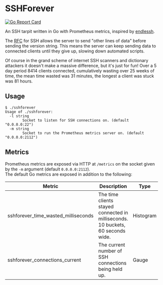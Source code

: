 # SSHForever
[![Go Report Card](https://goreportcard.com/badge/github.com/jsws/SSHForever)](https://goreportcard.com/report/github.com/jsws/SSHForever)

An SSH tarpit written in Go with Prometheus metrics, inspired by [endlessh](https://github.com/skeeto/endlessh).

The [RFC](https://tools.ietf.org/html/rfc4253#page-4) for SSH allows the server to send "other lines of data" before sending the version string. This means the server can keep sending data to connected clients until they give up, slowing down automated scripts. 

Of course in the grand scheme of internet SSH scanners and dictionary attackers it doesn't make a massive difference, but it's just for fun! Over a 5 day period 8414 clients connected, cumulatively wasting over 25 weeks of time, the mean time wasted was 31 minutes, the longest a client was stuck was 81 hours.


## Usage
```
$ ./sshforever
Usage of ./sshforever:
  -l string
        Socket to listen for SSH connections on. (default "0.0.0.0:22")
  -m string
        Socket to run the Prometheus metrics server on. (default "0.0.0.0:2112")
```

## Metrics
Prometheus metrics are exposed via HTTP at `/metrics` on the socket given by the `-m` argument (default `0.0.0.0:2112`).  
The default Go metrics are exposed in addition to the following:

| Metric                   | Description                                                                     | Type      |
|--------------------------|---------------------------------------------------------------------------------|-----------|
| sshforever_time_wasted_milliseconds | The time clients stayed connected in milliseconds. 10 buckets, 60 seconds wide. | Histogram |
| sshforever_connections_current      | The current number of SSH connections being held up.                            | Gauge     |